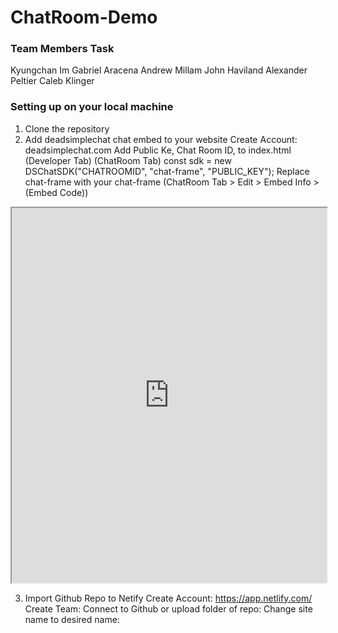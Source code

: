 # ChatRoom-Demo


### Team Members Task
Kyungchan Im
Gabriel Aracena
Andrew Millam
John Haviland
Alexander Peltier
Caleb Klinger
 
### Setting up on your local machine

1. Clone the repository
2. Add deadsimplechat chat embed to your website
Create Account:
deadsimplechat.com
Add Public Ke, Chat Room ID, to index.html (Developer Tab) (ChatRoom Tab)
const sdk = new DSChatSDK("CHATROOMID", "chat-frame", "PUBLIC_KEY");
Replace chat-frame with your chat-frame (ChatRoom Tab > Edit > Embed Info > (Embed Code))
<iframe id="chat-frame" src="https://deadsimplechat.com/Qs1uFHWMQ" width="100%" height="600px"></iframe>

3. Import Github Repo to Netify 
Create Account:
https://app.netlify.com/
Create Team:
Connect to Github or upload folder of repo:
Change site name to desired name:

